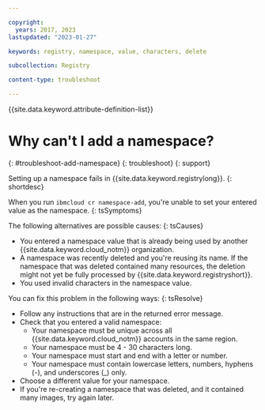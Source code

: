 ```yaml
---

copyright:
  years: 2017, 2023
lastupdated: "2023-01-27"

keywords: registry, namespace, value, characters, delete

subcollection: Registry

content-type: troubleshoot

---
```


{{site.data.keyword.attribute-definition-list}}

# Why can't I add a namespace?
{: #troubleshoot-add-namespace}
{: troubleshoot}
{: support}

Setting up a namespace fails in {{site.data.keyword.registrylong}}.
{: shortdesc}

When you run `ibmcloud cr namespace-add`, you're unable to set your entered value as the namespace.
{: tsSymptoms}

The following alternatives are possible causes:
{: tsCauses}

- You entered a namespace value that is already being used by another {{site.data.keyword.cloud_notm}} organization.
- A namespace was recently deleted and you're reusing its name. If the namespace that was deleted contained many resources, the deletion might not yet be fully processed by {{site.data.keyword.registryshort}}.
- You used invalid characters in the namespace value.

You can fix this problem in the following ways:
{: tsResolve}

- Follow any instructions that are in the returned error message.
- Check that you entered a valid namespace:
  - Your namespace must be unique across all {{site.data.keyword.cloud_notm}} accounts in the same region.
  - Your namespace must be 4 - 30 characters long.
  - Your namespace must start and end with a letter or number.
  - Your namespace must contain lowercase letters, numbers, hyphens (-), and underscores (_) only.
- Choose a different value for your namespace.
- If you're re-creating a namespace that was deleted, and it contained many images, try again later.
